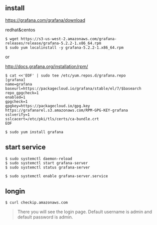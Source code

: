 
## install
https://grafana.com/grafana/download

redhat&centos

```console
$ wget https://s3-us-west-2.amazonaws.com/grafana-releases/release/grafana-5.2.2-1.x86_64.rpm
$ sudo yum localinstall -y grafana-5.2.2-1.x86_64.rpm 
```
or

http://docs.grafana.org/installation/rpm/
```consoel
$ cat <<'EOF' | sudo tee /etc/yum.repos.d/grafana.repo
[grafana]
name=grafana
baseurl=https://packagecloud.io/grafana/stable/el/7/$basearch
repo_gpgcheck=1
enabled=1
gpgcheck=1
gpgkey=https://packagecloud.io/gpg.key https://grafanarel.s3.amazonaws.com/RPM-GPG-KEY-grafana
sslverify=1
sslcacert=/etc/pki/tls/certs/ca-bundle.crt
EOF
```
```console
$ sudo yum install grafana
```
## start service

```console
$ sudo systemctl daemon-reload
$ sudo systemctl start grafana-server
$ sudo systemctl status grafana-server
```

```console
$ sudo systemctl enable grafana-server.service
```

## longin

```console
$ curl checkip.amazonaws.com
```

>There you will see the login page. Default username is admin and default password is admin. 
